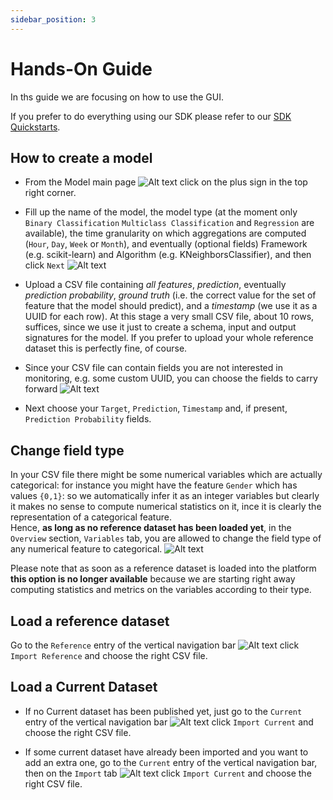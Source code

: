 ```yaml
---
sidebar_position: 3
---
```


# Hands-On Guide

In ths guide we are focusing on how to use the GUI.

If you prefer to do everything using our SDK please refer to our [SDK Quickstarts](https://github.com/radicalbit/radicalbit-ai-monitoring/tree/main/docs/quickstarts).

## How to create a model

* From the Model main page ![Alt text](/img/how_to/new_model_step1.png "New model step 1")
click on the plus sign in the top right corner.

* Fill up the name of the model, the model type (at the moment only `Binary Classification` `Multiclass Classification` and `Regression` are available), the time granularity on which aggregations are computed (`Hour`, `Day`, `Week` or `Month`), and eventually (optional fields) Framework (e.g. scikit-learn) and Algorithm (e.g. KNeighborsClassifier), and then click `Next`
![Alt text](/img/how_to/new_model_step2.png "New model step 2")

* Upload a CSV file containing *all features*, *prediction*, eventually *prediction probability*, *ground truth* (i.e. the correct value for the set of feature that the model should predict), and a *timestamp* (we use it as a UUID for each row). At this stage a very small CSV file, about 10 rows, suffices, since we use it just to create a schema, input and output signatures for the model. If you prefer to upload your whole reference dataset this is perfectly fine, of course.

* Since your CSV file can contain fields you are not interested in monitoring, e.g. some custom UUID, you can choose the fields to carry forward ![Alt text](/img/how_to/new_model_step3.png "New model step 3")

* Next choose your `Target`, `Prediction`, `Timestamp` and, if present, `Prediction Probability` fields.

## Change field type

In your CSV file there might be some numerical variables which are actually categorical: for instance you might have the feature `Gender` which has values `{0,1}`: so we automatically infer it as an integer variables but clearly it makes no sense to compute numerical statistics on it, ince it is clearly the representation of a categorical feature. \
Hence, **as long as no reference dataset has been loaded yet**, in the `Overview` section, `Variables` tab, you are allowed to change the field type of any numerical feature to categorical.
![Alt text](/img/how_to/change_field_type.png "Change field type")

Please note that as soon as a reference dataset is loaded into the platform **this option is no longer available** because we are starting right away computing statistics and metrics on the variables according to their type.

## Load a reference dataset

Go to the `Reference` entry of the vertical navigation bar ![Alt text](/img/how_to/reference.png "Import Reference") click `Import Reference` and choose the right CSV file.

## Load a Current Dataset

* If no Current dataset has been published yet, just go to the `Current` entry of the vertical navigation bar ![Alt text](/img/how_to/first_current.png "Import First Current") click `Import Current` and choose the right CSV file.

* If some current dataset have already been imported and you want to add an extra one, go to the `Current` entry of the vertical navigation bar, then on the `Import` tab ![Alt text](/img/how_to/more_current.png "Import More Current")
click `Import Current` and choose the right CSV file.

